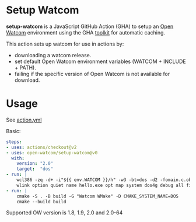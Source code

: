 # Setup Watcom

**setup-watcom** is a JavaScript GitHub Action (GHA) to setup an [Open Watcom](https://github.com/open-watcom) environment
 using the GHA [toolkit](https://github.com/actions/toolkit) for automatic caching.

This action sets up watcom for use in actions by:

- downloading a watcom release.
- set default Open Watcom environment variables (WATCOM + INCLUDE + PATH).
- failing if the specific version of Open Watcom is not available for download.

# Usage

See [action.yml](action.yml)

Basic:
```yaml
steps:
- uses: actions/checkout@v2
- uses: open-watcom/setup-watcom@v0
  with:
    version: "2.0"
    target:  "dos"
- run: |
    wcl386 -zq -d+ -i"${{ env.WATCOM }}/h" -w3 -bt=dos -d2 -fomain.c.obj -c -cc main.c
    wlink option quiet name hello.exe opt map system dos4g debug all file main.c.obj
- run: |
    cmake -S . -B build -G "Watcom WMake" -D CMAKE_SYSTEM_NAME=DOS
    cmake --build build
```

Supported OW version is 1.8, 1.9, 2.0 and 2.0-64

